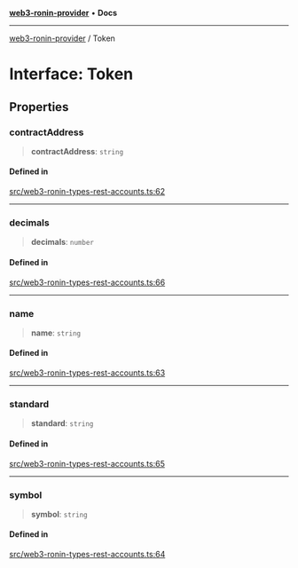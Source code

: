 [**web3-ronin-provider**](../README.md) • **Docs**

***

[web3-ronin-provider](../globals.md) / Token

# Interface: Token

## Properties

### contractAddress

> **contractAddress**: `string`

#### Defined in

[src/web3-ronin-types-rest-accounts.ts:62](https://github.com/chuacw/web3-ronin-provider/blob/3fc214e27766815592deb24c85c0a23477593bed/src/web3-ronin-types-rest-accounts.ts#L62)

***

### decimals

> **decimals**: `number`

#### Defined in

[src/web3-ronin-types-rest-accounts.ts:66](https://github.com/chuacw/web3-ronin-provider/blob/3fc214e27766815592deb24c85c0a23477593bed/src/web3-ronin-types-rest-accounts.ts#L66)

***

### name

> **name**: `string`

#### Defined in

[src/web3-ronin-types-rest-accounts.ts:63](https://github.com/chuacw/web3-ronin-provider/blob/3fc214e27766815592deb24c85c0a23477593bed/src/web3-ronin-types-rest-accounts.ts#L63)

***

### standard

> **standard**: `string`

#### Defined in

[src/web3-ronin-types-rest-accounts.ts:65](https://github.com/chuacw/web3-ronin-provider/blob/3fc214e27766815592deb24c85c0a23477593bed/src/web3-ronin-types-rest-accounts.ts#L65)

***

### symbol

> **symbol**: `string`

#### Defined in

[src/web3-ronin-types-rest-accounts.ts:64](https://github.com/chuacw/web3-ronin-provider/blob/3fc214e27766815592deb24c85c0a23477593bed/src/web3-ronin-types-rest-accounts.ts#L64)

